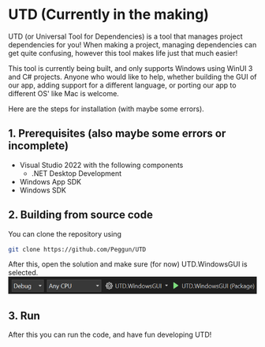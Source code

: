 # UTD (Currently in the making)
UTD (or Universal Tool for Dependencies) is a tool that manages project dependencies for you! When making a project, managing dependencies can get quite confusing, however this tool makes life just that much easier! 

This tool is currently being built, and only supports Windows using WinUI 3 and C# projects. Anyone who would like to help, whether building the GUI of our app, adding support for a different language, or porting our app to different OS' like Mac is welcome. 

Here are the steps for installation (with maybe some errors).

## 1. Prerequisites (also maybe some errors or incomplete)
- Visual Studio 2022 with the following components
    - .NET Desktop Development
- Windows App SDK
- Windows SDK

## 2. Building from source code
You can clone the repository using 
```sh
git clone https://github.com/Peggun/UTD
```

After this, open the solution and make sure (for now) UTD.WindowsGUI is selected.
![runutd](/resources/runutd.png)

## 3. Run
After this you can run the code, and have fun developing UTD!